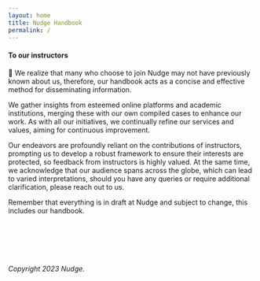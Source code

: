 ```yaml
---
layout: home
title: Nudge Handbook
permalink: /
---
```



#### To our instructors


🧩 We realize that many who choose to join Nudge may not have previously known about us, therefore, our handbook acts as a concise and effective method for disseminating information.

We gather insights from esteemed online platforms and academic institutions, merging these with our own compiled cases to enhance our work. As with all our initiatives, we continually refine our services and values, aiming for continuous improvement.

Our endeavors are profoundly reliant on the contributions of instructors, prompting us to develop a robust framework to ensure their interests are protected, so feedback from instructors is highly valued. At the same time, we acknowledge that our audience spans across the globe, which can lead to varied interpretations, should you have any queries or require additional clarification, please reach out to us.

Remember that everything is in draft at Nudge and subject to change, this includes our handbook.





<br>
<br>
<br>
<br>



###### Copyright 2023 Nudge.
